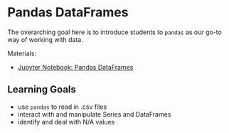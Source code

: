 # Pandas DataFrames

The overarching goal here is to introduce students to `pandas` as our go-to way of working with data.

Materials:
- [Jupyter Notebook: Pandas DataFrames](pandas_dataframes.ipynb)

## Learning Goals

- use `pandas` to read in .csv files
- interact with and manipulate Series and DataFrames
- identify and deal with N/A values